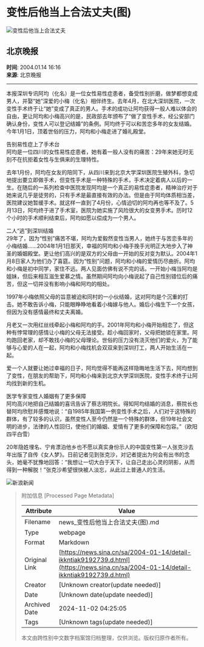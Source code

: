 # 变性后他当上合法丈夫(图)

![变性后他当上合法丈夫](//n.sinaimg.cn/sinakd10200/360/w180h180/20221208/66e7-569a78a66e4078754f520bfdc66dd2a5.jpg)

## 北京晚报

**时间**: 2004.01.14 16:16  
**来源**: 北京晚报

---

本报深圳专讯阿均（化名）是一位女性易性症患者，备受性别折磨，做梦都想变成男人，并娶“她”深爱的小梅（化名）相伴终生。去年4月，在北大深圳医院，一次变性手术终于让“她”变成了真正的男人。手术的成功让阿均获得一般人难以体会的自由，更让阿均和小梅高兴的是，民政部去年颁布了“做了变性手术，经公安部门确认身份，变性人可以登记结婚”的条例。阿均终于可以和苦恋多年的女友结婚。今年1月1日，顶着世俗的压力，阿均和小梅走进了婚礼殿堂。

告别易性症上了手术台  
阿均是一位四川的女性易性症患者，她有着一般人没有的痛苦：29年来她无时无刻不在抗拒着女性与生俱来的生理特性。

去年1月份，阿均在女友的陪同下，从四川来到北京大学深圳医院生殖外科，急切地提出要立即做手术，但变性手术是一种特殊的手术，手术决定着病人以后的一生。在随后的一系列检查中医院发现阿均是一个真正的易性症患者，精神治疗对于她来说几乎是徒劳的，只有手术是最直接有效的办法。但是由于阿均体质相当差，医院建议她暂缓手术。就这样一直到了4月份，心情迫切的阿均再也等不及了。5月13日，阿均终于进了手术室，医院为她实施了风险很大的女变男手术。历时12个小时的手术顺利结束后，阿均如愿以偿成为一个男人。

二人“逃”到深圳结婚  
29年了，因为“性别”痛苦不堪，阿均为爱毅然变性当男人，她终于与苦恋多年的小梅结婚……2004年1月1日那天，幸福的阿均和小梅手挽手光明正大地步入了神圣的婚姻殿堂。更让他们高兴的是双方的父母由一开始的反对变为默认。2004年1月8日家人为他们办了喜筵。因为“性别”问题，阿均和小梅的爱情历尽曲折。阿均和小梅是初中同学，家住不远。两人见面仿佛有说不完的话。一开始小梅当阿均是姐妹，但后来相互滋生爱慕之情。虽然期间阿均向小梅说起了自己性别错位后的痛苦，但这一切并没有影响小梅和阿均的相处。

1997年小梅依照父母的旨意被迫和同村的一小伙结婚，这对阿均是个沉重的打击。她不敢告诉小梅，只能眼睁睁地看着小梅嫁与他人。婚后小梅生下一个女孩，但因为没有感情最终和丈夫离婚。

月老又一次用红丝线牵起小梅和阿均的手。2001年阿均和小梅开始相恋了，但这种有悖常理的感情让小梅的父母无法接受。趁小梅回家时，父母把她锁在家里。阿均跑回老家，却不敢找小梅的父母理论。世俗的压力没有浇灭他们的爱火，为了能够与心爱的人在一起，阿均和小梅找机会双双来到深圳打工，两人开始生活在一起。

爱一个人就要让她过幸福的日子，阿均觉得不能再这样隐晦地生活下去，阿均想到了变性，在朋友的帮助下，阿均和小梅来到北京大学深圳医院，变性手术终于让阿均找到新的生机。

医学专家变性人婚姻有了更多保障  
阿均高兴地把自己结婚的喜讯告诉了蔡志明院长。得知阿均结婚的消息，蔡院长也替阿均欣慰并感慨地说：“自1985年我国第一例变性手术之后，人们对于这特殊的群体，有了较多的认识，虽然变性人至今仍然是一个特殊的群体，但19年社会文明的进步，法律的人性回归，使他们的婚姻、爱情有了更多的保障和包容。”（欧阳四平白雪）

20年隐姓埋名、宁肯漂泊他乡也不愿以真实身份示人的中国变性第一人张克沙去年出版了自传《女人梦》。日前记者见到张克沙，对记者提出为何会有出书的念头，她毫不犹豫地回答：“我想让一切大白于天下，让自己走出心灵的阴影，从而得到一种解脱！”张克沙希望很快被人淡忘，从此过上普通人的生活。

![新浪新闻](https://n.sinaimg.cn/default/80905340/20200331/sinalogo.png)

> 附加信息 [Processed Page Metadata]
>
> | Attribute       | Value                                  |
> |-----------------|----------------------------------------|
> | Filename        | news_变性后他当上合法丈夫(图).md                             |
> | Type            | webpage                                 |
> | Format          | Markdown                               |
> | Original Link   | [https://news.sina.cn/sa/2004-01-14/detail-ikkntiak9192739.d.html](https://news.sina.cn/sa/2004-01-14/detail-ikkntiak9192739.d.html)                       |
> | Creator         | [Unknown creator(update needed)]                              |
> | Date            | [Unknown date(update needed)]                                 |
> | Archived Date   | 2024-11-02 04:25:05                             |
> | Tags            | [Unknown tags(update needed)]                                 |
>
> 本文由跨性别中文数字档案馆归档整理，仅供浏览。版权归原作者所有。
>